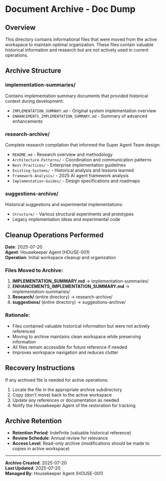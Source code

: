 # Document Archive - Doc Dump

## Overview
This directory contains informational files that were moved from the active workspace to maintain optimal organization. These files contain valuable historical information and research but are not actively used in current operations.

## Archive Structure

### implementation-summaries/
Contains implementation summary documents that provided historical context during development:
- `IMPLEMENTATION_SUMMARY.md` - Original system implementation overview
- `ENHANCEMENTS_IMPLEMENTATION_SUMMARY.md` - Summary of advanced enhancements

### research-archive/
Complete research compilation that informed the Super Agent Team design:
- `README.md` - Research overview and methodology
- `Architecture-Patterns/` - Coordination and communication patterns
- `Best-Practices/` - Enterprise implementation guidelines  
- `Existing-Systems/` - Historical analysis and lessons learned
- `Framework-Analysis/` - 2025 AI agent framework analysis
- `Implementation-Guides/` - Design specifications and roadmaps

### suggestions-archive/
Historical suggestions and experimental implementations:
- `Structure/` - Various structural experiments and prototypes
- Legacy implementation ideas and experimental code

## Cleanup Operations Performed

**Date**: 2025-07-20  
**Agent**: Housekeeper Agent (HOUSE-001)  
**Operation**: Initial workspace cleanup and organization

### Files Moved to Archive:
1. **IMPLEMENTATION_SUMMARY.md** → implementation-summaries/
2. **ENHANCEMENTS_IMPLEMENTATION_SUMMARY.md** → implementation-summaries/  
3. **Research/** (entire directory) → research-archive/
4. **suggestions/** (entire directory) → suggestions-archive/

### Rationale:
- Files contained valuable historical information but were not actively referenced
- Moving to archive maintains clean workspace while preserving information
- All files remain accessible for future reference if needed
- Improves workspace navigation and reduces clutter

## Recovery Instructions

If any archived file is needed for active operations:
1. Locate the file in the appropriate archive subdirectory
2. Copy (don't move) back to the active workspace
3. Update any references or documentation as needed
4. Notify the Housekeeper Agent of the restoration for tracking

## Archive Retention

- **Retention Period**: Indefinite (valuable historical reference)
- **Review Schedule**: Annual review for relevance
- **Access Level**: Read-only archive (modifications should be made to copies in active workspace)

---

**Archive Created**: 2025-07-20  
**Last Updated**: 2025-07-20  
**Managed By**: Housekeeper Agent (HOUSE-001)